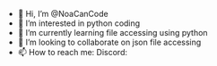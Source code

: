 - 👋 Hi, I’m @NoaCanCode
- 👀 I’m interested in python coding
- 🌱 I’m currently learning file accessing using python
- 💞️ I’m looking to collaborate on json file accessing
- 📫 How to reach me: Discord: 

<!---
NoaCanCode/NoaCanCode is a ✨ special ✨ repository because its `README.md` (this file) appears on your GitHub profile.
You can click the Preview link to take a look at your changes.
--->
